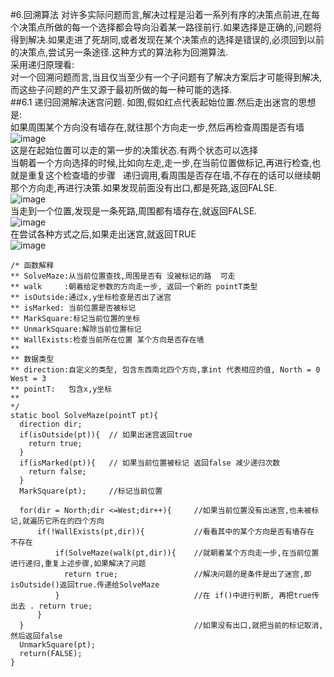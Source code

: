 #6.回溯算法
对许多实际问题而言,解决过程是沿着一系列有序的决策点前进,在每个决策点所做的每一个选择都会导向沿着某一路径前行.如果选择是正确的,问题将得到解决.如果走进了死胡同,或者发现在某个决策点的选择是错误的,必须回到以前的决策点,尝试另一条途径.这种方式的算法称为回溯算法.  
采用递归原理看:  
对一个回溯问题而言,当且仅当至少有一个子问题有了解决方案后才可能得到解决,而这些子问题的产生又源于最初所做的每一种可能的选择.  
##6.1 递归回溯解决迷宫问题.
如图,假如红点代表起始位置.然后走出迷宫的思想是:  
如果周围某个方向没有墙存在,就往那个方向走一步,然后再检查周围是否有墙  
![image](https://github.com/nightriain/c/blob/master/mg.jpg)  
这是在起始位置可以走的第一步的决策状态.有两个状态可以选择  
当朝着一个方向选择的时候,比如向左走,走一步,在当前位置做标记,再进行检查,也就是重复这个检查墙的步骤  
递归调用,看周围是否存在墙,不存在的话可以继续朝那个方向走,再进行决策.如果发现前面没有出口,都是死路,返回FALSE.  
![image](https://github.com/nightriain/c/blob/master/mg1.jpg)  
当走到一个位置,发现是一条死路,周围都有墙存在,就返回FALSE.  
![image](https://github.com/nightriain/c/blob/master/mg2.jpg)  
在尝试各种方式之后,如果走出迷宫,就返回TRUE  
![image](https://github.com/nightriain/c/blob/master/mg3.jpg)  

  
```
/* 函数解释  
** SolveMaze:从当前位置查找,周围是否有 没被标记的路  可走
** walk     :朝着给定参数的方向走一步, 返回一个新的 pointT类型
** isOutside:通过x,y坐标检查是否出了迷宫
** isMarked: 当前位置是否被标记
** MarkSquare:标记当前位置的坐标 
** UnmarkSquare:解除当前位置标记
** WallExists:检查当前所在位置 某个方向是否存在墙
**
** 数据类型  
** direction:自定义的类型, 包含东西南北四个方向,拿int 代表相应的值, North = 0 West = 3
** pointT:   包含x,y坐标
** 
*/
static bool SolveMaze(pointT pt){
  direction dir;
  if(isOutside(pt)){  // 如果出迷宫返回true
    return true;
  }
  if(isMarked(pt)){   // 如果当前位置被标记 返回false 减少递归次数
    return false;
  }
  MarkSquare(pt);     //标记当前位置
                                       
  for(dir = North;dir <=West;dir++){     //如果当前位置没有出迷宫,也未被标记,就遍历它所在的四个方向
      if(!WallExists(pt,dir)){           //看看其中的某个方向是否有墙存在 不存在
          if(SolveMaze(walk(pt,dir)){    //就朝着某个方向走一步,在当前位置进行递归,重复上述步骤,如果解决了问题
            return true;                 //解决问题的是条件是出了迷宫,即isOutside()返回true.传递给SolveMaze
          }                              //在 if()中进行判断, 再把true传出去 . return true;
      }
  }                                      //如果没有出口,就把当前的标记取消,然后返回false
  UnmarkSquare(pt);                     
  return(FALSE);
}

```
